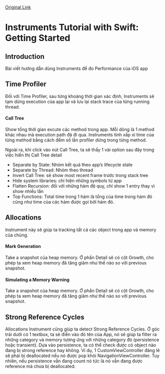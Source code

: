 [Original Link](https://www.raywenderlich.com/16126261-instruments-tutorial-with-swift-getting-started)

# Instruments Tutorial with Swift: Getting Started
## Introduction
Bài viết hướng dẫn dùng Instruments để đo Performance của iOS app

## Time Profiler
Đối với Time Profiler, sau từng khoảng thời gian xác định, Instruments sẽ tạm dừng execution của app lại và lưu lại stack trace của từng running thread.

#### Call Tree
Show tổng thời gian excute các method trong app. Mỗi dòng là 1 method khác nhau mà execution path đã đi qua. Instruments tính xấp xỉ time của từng method bằng cách đếm số lần profiler dừng trong từng method.

Ngoài ra, khi click vào nút Call Tree, ta sẽ thấy 1 vài option sau đây trong việc hiển thị Call Tree detail
* Separate by State: Nhóm kết quả theo app’s lifecycle state
* Separate by Thread: Nhóm theo thread
* Invert Call Tree: sẽ show most recent frame trước trong stack tree
* Hide system libraries: chỉ hiện những symbols từ app
* Flatten Recursion: đối với những hàm đệ quỵ, chỉ show 1 entry thay vì show nhiều lần
* Top Functions: Total time trong 1 hàm là tổng của time trong hàm đó cũng như time của các hàm được gọi bởi hàm đó.

## Allocations 
Instrument này sẽ giúp ta tracking tất cả các object trong app và memory của chúng.

#### Mark Generation
Take a snapshot của heap memory. Ở phần Detail sẽ có cột Growth, cho phép ta xem heap memory đã tăng giảm như thế nào so với previous snapshot.

#### Simulating a Memory Warning
Take a snapshot của heap memory. Ở phần Detail sẽ có cột Growth, cho phép ta xem heap memory đã tăng giảm như thế nào so với previous snapshot.

## Strong Reference Cycles
Allocations Instrument cũng giúp ta detect Strong Reference Cycles. Ở góc trái dưới có 1 textbox, ta sẽ điền vào đó tên của App, nó sẽ giúp ta filter ra những category và memory tương ứng với những category đó (persistence hoặc transient).
Dựa vào persistence, ta có thể check được có object nào đang bị strong reference hay không. Ví dụ, 1 CustomViewController đáng lẽ sẽ phải bị deallocated nếu nó được pop khỏi NavigationViewController. Tuy nhiên, nếu persistence vẫn đang count nó tức là nó vẫn đang được reference mà chưa bị deallocated.